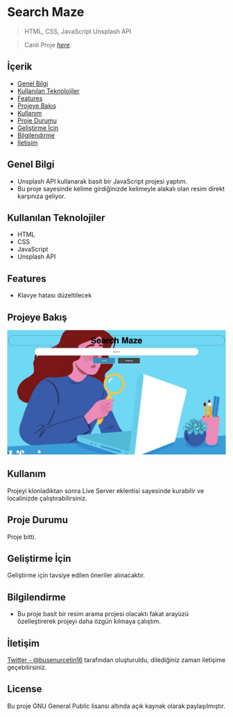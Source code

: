 # Search Maze

> HTML, CSS, JavaScript Unsplash API 

> Canlı Proje [_here_](search-maze.vercel.app).

## İçerik
* [Genel Bilgi](#general-information)
* [Kullanılan Teknolojiler](#technologies-used)
* [Features](#features)
* [Projeye Bakış](#screenshots)
* [Kullanım](#usage)
* [Proje Durumu](#project-status)
* [Geliştirme İçin](#room-for-improvement)
* [Bilgilendirme](#acknowledgements)
* [İletişim](#contact)


## Genel Bilgi
- Unsplash API kullanarak basit bir JavaScript projesi yaptım.
- Bu proje sayesinde kelime girdiğinizde kelimeyle alakalı olan resim direkt karşınıza geliyor.

## Kullanılan Teknolojiler
- HTML
- CSS
- JavaScript
- Unsplash API


## Features
- Klavye hatası düzeltilecek


## Projeye Bakış
![Search Maze](images/SearchMaze.jpeg)


## Kullanım
Projeyi klonladıktan sonra Live Server eklentisi sayesinde kurabilir ve localinizde çalıştırabilirsiniz.


## Proje Durumu
Proje bitti.

## Geliştirme İçin
Geliştirme için tavsiye edilen öneriler alınacaktır.

## Bilgilendirme
- Bu proje basit bir resim arama projesi olacaktı fakat arayüzü özelleştirerek projeyi daha özgün kılmaya çalıştım.


## İletişim
[Twitter - @busenurcetin16](https://twitter.com/busenurcetin16) tarafından oluşturuldu, dilediğiniz zaman iletişime geçebilirsiniz.


## License 
Bu proje GNU General Public lisansı altında açık kaynak olarak paylaşılmıştır.

